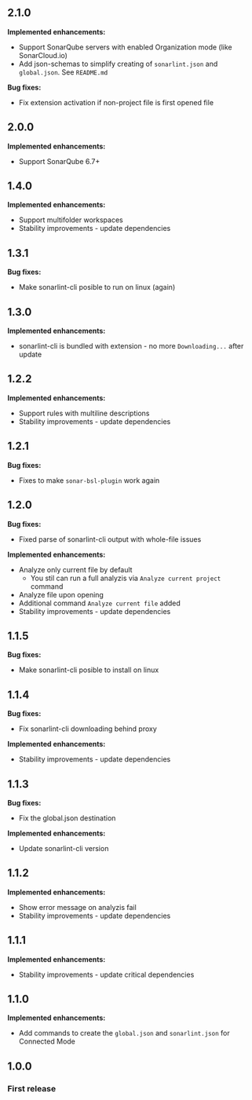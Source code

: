 ## 2.1.0

**Implemented enhancements:**

* Support SonarQube servers with enabled Organization mode (like SonarCloud.io)
* Add json-schemas to simplify creating of `sonarlint.json` and `global.json`. See `README.md`

**Bug fixes:**

* Fix extension activation if non-project file is first opened file

## 2.0.0

**Implemented enhancements:**

* Support SonarQube 6.7+

## 1.4.0

**Implemented enhancements:**

* Support multifolder workspaces
* Stability improvements - update dependencies

## 1.3.1

**Bug fixes:**

* Make sonarlint-cli posible to run on linux (again)

## 1.3.0

**Implemented enhancements:**

* sonarlint-cli is bundled with extension - no more `Downloading...` after update

## 1.2.2

**Implemented enhancements:**

* Support rules with multiline descriptions
* Stability improvements - update dependencies

## 1.2.1

**Bug fixes:**

* Fixes to make `sonar-bsl-plugin` work again

## 1.2.0

**Bug fixes:**

* Fixed parse of sonarlint-cli output with whole-file issues 

**Implemented enhancements:**

  * Analyze only current file by default
    * You stil can run a full analyzis via `Analyze current project` command
  * Analyze file upon opening
  * Additional command `Analyze current file` added
  * Stability improvements - update dependencies

## 1.1.5

**Bug fixes:**

  * Make sonarlint-cli posible to install on linux

## 1.1.4

**Bug fixes:**

  * Fix sonarlint-cli downloading behind proxy

**Implemented enhancements:**

  * Stability improvements - update dependencies

## 1.1.3

**Bug fixes:**

  * Fix the global.json destination

**Implemented enhancements:**

  * Update sonarlint-cli version

## 1.1.2

**Implemented enhancements:**

  * Show error message on analyzis fail
  * Stability improvements - update dependencies

## 1.1.1

**Implemented enhancements:**

  * Stability improvements - update critical dependencies

## 1.1.0

**Implemented enhancements:**

  * Add commands to create the `global.json` and `sonarlint.json` for Connected Mode

## 1.0.0

### First release
